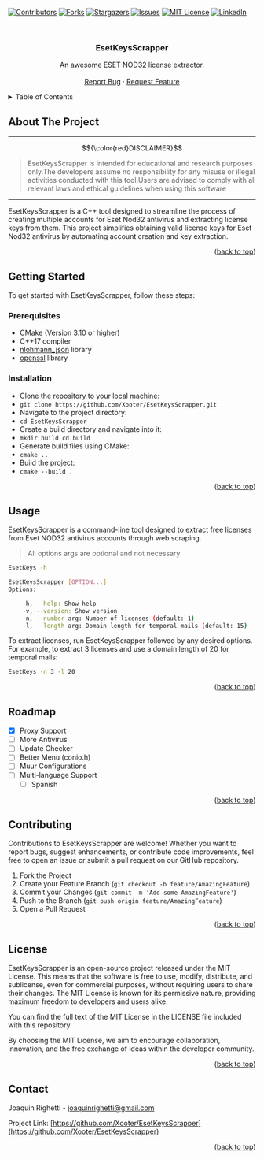 <!-- Improved compatibility of back to top link: See: https://github.com/Xooter/EsetKeysScrapper/pull/73 -->

<a name="readme-top"></a>

<!--
*** Thanks for checking out the Best-README-Template. If you have a suggestion
*** that would make this better, please fork the repo and create a pull request
*** or simply open an issue with the tag "enhancement".
*** Don't forget to give the project a star!
*** Thanks again! Now go create something AMAZING! :D
-->

<!-- PROJECT SHIELDS -->
<!--
*** I'm using markdown "reference style" links for readability.
*** Reference links are enclosed in brackets [ ] instead of parentheses ( ).
*** See the bottom of this document for the declaration of the reference variables
*** for contributors-url, forks-url, etc. This is an optional, concise syntax you may use.
*** https://www.markdownguide.org/basic-syntax/#reference-style-links
-->

[![Contributors][contributors-shield]][contributors-url]
[![Forks][forks-shield]][forks-url]
[![Stargazers][stars-shield]][stars-url]
[![Issues][issues-shield]][issues-url]
[![MIT License][license-shield]][license-url]
[![LinkedIn][linkedin-shield]][linkedin-url]

<!-- PROJECT LOGO -->
<br />
<div align="center">

  <h3 align="center">EsetKeysScrapper</h3>

  <p align="center">
    An awesome ESET NOD32 license extractor.
    <br />
    <br />
    <a href="https://github.com/Xooter/EsetKeysScrapper/issues">Report Bug</a>
    ·
    <a href="https://github.com/Xooter/EsetKeysScrapper/issues">Request Feature</a>
  </p>
</div>

<!-- TABLE OF CONTENTS -->
<details>
  <summary>Table of Contents</summary>
  <ol>
    <li>
      <a href="#about-the-project">About The Project</a>
    </li>
    <li>
      <a href="#getting-started">Getting Started</a>
      <ul>
        <li><a href="#prerequisites">Prerequisites</a></li>
        <li><a href="#installation">Installation</a></li>
      </ul>
    </li>
    <li><a href="#usage">Usage</a></li>
    <li><a href="#roadmap">Roadmap</a></li>
    <li><a href="#contributing">Contributing</a></li>
    <li><a href="#license">License</a></li>
    <li><a href="#contact">Contact</a></li>
  </ol>
</details>

<!-- ABOUT THE PROJECT -->

## About The Project

---

$${\color{red}DISCLAIMER}$$

> EsetKeysScrapper is intended for educational and research purposes only.The developers assume no responsibility for any misuse or illegal activities conducted with this tool.Users are advised to comply with all relevant laws and ethical guidelines when using this software

---

EsetKeysScrapper is a C++ tool designed to streamline the process of creating multiple accounts for Eset Nod32 antivirus and extracting license keys from them. This project simplifies obtaining valid license keys for Eset Nod32 antivirus by automating account creation and key extraction.

<p align="right">(<a href="#readme-top">back to top</a>)</p>

<!-- GETTING STARTED -->

## Getting Started

To get started with EsetKeysScrapper, follow these steps:

### Prerequisites

- CMake (Version 3.10 or higher)
- C++17 compiler
- [nlohmann_json](https://github.com/nlohmann/json) library
- [openssl](https://www.openssl.org/) library

### Installation

- Clone the repository to your local machine:
- `git clone https://github.com/Xooter/EsetKeysScrapper.git`
- Navigate to the project directory:
- `cd EsetKeysScrapper`
- Create a build directory and navigate into it:
- `mkdir build cd build`
- Generate build files using CMake:
- `cmake ..`
- Build the project:
- `cmake --build .`

<p align="right">(<a href="#readme-top">back to top</a>)</p>

<!-- USAGE EXAMPLES -->

## Usage

EsetKeysScrapper is a command-line tool designed to extract free licenses from Eset NOD32 antivirus accounts through web scraping.

> All options args are optional and not necessary

```bash
EsetKeys -h

EsetKeysScrapper [OPTION...]
Options:

    -h, --help: Show help
    -v, --version: Show version
    -n, --number arg: Number of licenses (default: 1)
    -l, --length arg: Domain length for temporal mails (default: 15)
```

To extract licenses, run EsetKeysScrapper followed by any desired options. For example, to extract 3 licenses and use a domain length of 20 for temporal mails:

```bash
EsetKeys -n 3 -l 20
```

<p align="right">(<a href="#readme-top">back to top</a>)</p>

<!-- ROADMAP -->

## Roadmap

- [x] Proxy Support
- [ ] More Antivirus
- [ ] Update Checker
- [ ] Better Menu (conio.h)
- [ ] Muur Configurations
- [ ] Multi-language Support
  - [ ] Spanish

<p align="right">(<a href="#readme-top">back to top</a>)</p>

<!-- CONTRIBUTING -->

## Contributing

Contributions to EsetKeysScrapper are welcome! Whether you want to report bugs, suggest enhancements, or contribute code improvements, feel free to open an issue or submit a pull request on our GitHub repository.

1. Fork the Project
2. Create your Feature Branch (`git checkout -b feature/AmazingFeature`)
3. Commit your Changes (`git commit -m 'Add some AmazingFeature'`)
4. Push to the Branch (`git push origin feature/AmazingFeature`)
5. Open a Pull Request

<p align="right">(<a href="#readme-top">back to top</a>)</p>

<!-- LICENSE -->

## License

EsetKeysScrapper is an open-source project released under the MIT License. This means that the software is free to use, modify, distribute, and sublicense, even for commercial purposes, without requiring users to share their changes. The MIT License is known for its permissive nature, providing maximum freedom to developers and users alike.

You can find the full text of the MIT License in the LICENSE file included with this repository.

By choosing the MIT License, we aim to encourage collaboration, innovation, and the free exchange of ideas within the developer community.

<p align="right">(<a href="#readme-top">back to top</a>)</p>

<!-- CONTACT -->

## Contact

Joaquin Righetti - joaquinrighetti@gmail.com

Project Link: [https://github.com/Xooter/EsetKeysScrapper](https://github.com/Xooter/EsetKeysScrapper)

<p align="right">(<a href="#readme-top">back to top</a>)</p>

<!-- MARKDOWN LINKS & IMAGES -->
<!-- https://www.markdownguide.org/basic-syntax/#reference-style-links -->

[contributors-shield]: https://img.shields.io/github/contributors/Xooter/EsetKeysScrapper.svg?style=for-the-badge
[contributors-url]: https://github.com/Xooter/EsetKeysScrapper/graphs/contributors
[forks-shield]: https://img.shields.io/github/forks/Xooter/EsetKeysScrapper.svg?style=for-the-badge
[forks-url]: https://github.com/Xooter/EsetKeysScrapper/network/members
[stars-shield]: https://img.shields.io/github/stars/Xooter/EsetKeysScrapper.svg?style=for-the-badge
[stars-url]: https://github.com/Xooter/EsetKeysScrapper/stargazers
[issues-shield]: https://img.shields.io/github/issues/Xooter/EsetKeysScrapper.svg?style=for-the-badge
[issues-url]: https://github.com/Xooter/EsetKeysScrapper/issues
[license-shield]: https://img.shields.io/github/license/Xooter/EsetKeysScrapper.svg?style=for-the-badge
[license-url]: https://github.com/Xooter/EsetKeysScrapper/blob/master/LICENSE.txt
[linkedin-shield]: https://img.shields.io/badge/-LinkedIn-black.svg?style=for-the-badge&logo=linkedin&colorB=555
[linkedin-url]: https://linkedin.com/in/joaquin-righetti/
